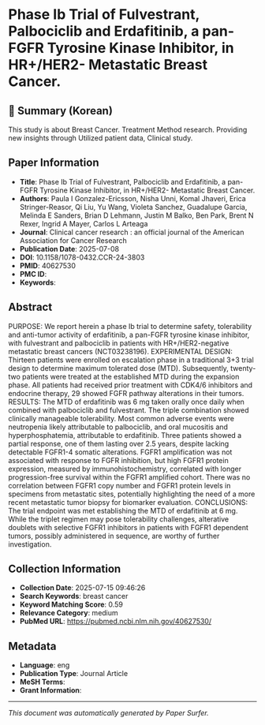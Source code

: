 # Phase Ib Trial of Fulvestrant, Palbociclib and Erdafitinib, a pan-FGFR Tyrosine Kinase Inhibitor, in HR+/HER2- Metastatic Breast Cancer.

## 📝 Summary (Korean)
This study is about Breast Cancer. Treatment Method research. Providing new insights through Utilized patient data, Clinical study.

## Paper Information
- **Title**: Phase Ib Trial of Fulvestrant, Palbociclib and Erdafitinib, a pan-FGFR Tyrosine Kinase Inhibitor, in HR+/HER2- Metastatic Breast Cancer.
- **Authors**: Paula I Gonzalez-Ericsson, Nisha Unni, Komal Jhaveri, Erica Stringer-Reasor, Qi Liu, Yu Wang, Violeta Sanchez, Guadalupe Garcia, Melinda E Sanders, Brian D Lehmann, Justin M Balko, Ben Park, Brent N Rexer, Ingrid A Mayer, Carlos L Arteaga
- **Journal**: Clinical cancer research : an official journal of the American Association for Cancer Research
- **Publication Date**: 2025-07-08
- **DOI**: 10.1158/1078-0432.CCR-24-3803
- **PMID**: 40627530
- **PMC ID**: 
- **Keywords**: 

## Abstract
PURPOSE: We report herein a phase Ib trial to determine safety, tolerability and anti-tumor activity of erdafitinib, a pan-FGFR tyrosine kinase inhibitor, with fulvestrant and palbociclib in patients with HR+/HER2-negative metastatic breast cancers (NCT03238196). EXPERIMENTAL DESIGN: Thirteen patients were enrolled on escalation phase in a traditional 3+3 trial design to determine maximum tolerated dose (MTD). Subsequently, twenty-two patients were treated at the established MTD during the expansion phase. All patients had received prior treatment with CDK4/6 inhibitors and endocrine therapy, 29 showed FGFR pathway alterations in their tumors. RESULTS: The MTD of erdafitinib was 6 mg taken orally once daily when combined with palbociclib and fulvestrant. The triple combination showed clinically manageable tolerability. Most common adverse events were neutropenia likely attributable to palbociclib, and oral mucositis and hyperphosphatemia, attributable to erdafitinib. Three patients showed a partial response, one of them lasting over 2.5 years, despite lacking detectable FGFR1-4 somatic alterations. FGFR1 amplification was not associated with response to FGFR inhibition, but high FGFR1 protein expression, measured by immunohistochemistry, correlated with longer progression-free survival within the FGFR1 amplified cohort. There was no correlation between FGFR1 copy number and FGFR1 protein levels in specimens from metastatic sites, potentially highlighting the need of a more recent metastatic tumor biopsy for biomarker evaluation. CONCLUSIONS: The trial endpoint was met establishing the MTD of erdafitinib at 6 mg. While the triplet regimen may pose tolerability challenges, alterative doublets with selective FGFR1 inhibitors in patients with FGFR1 dependent tumors, possibly administered in sequence, are worthy of further investigation.

## Collection Information
- **Collection Date**: 2025-07-15 09:46:26
- **Search Keywords**: breast cancer
- **Keyword Matching Score**: 0.59
- **Relevance Category**: medium
- **PubMed URL**: https://pubmed.ncbi.nlm.nih.gov/40627530/

## Metadata
- **Language**: eng
- **Publication Type**: Journal Article
- **MeSH Terms**: 
- **Grant Information**: 

---
*This document was automatically generated by Paper Surfer.*
